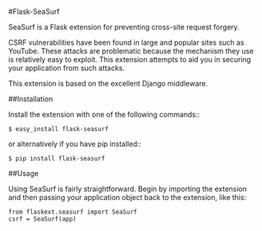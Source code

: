 #Flask-SeaSurf

SeaSurf is a Flask extension for preventing cross-site request forgery. 

CSRF vulnerabilities have been found in large and popular sites such as 
YouTube. These attacks are problematic because the mechanism they use is 
relatively easy to exploit. This extension attempts to aid you in securing 
your application from such attacks.

This extension is based on the excellent Django middleware.

##Installation

Install the extension with one of the following commands::

    $ easy_install flask-seasurf

or alternatively if you have pip installed::

    $ pip install flask-seasurf

##Usage

Using SeaSurf is fairly straightforward. Begin by importing the extension and 
then passing your application object back to the extension, like this:

    from flaskext.seasurf import SeaSurf
    csrf = SeaSurf(app)

